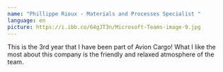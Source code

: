 ```yaml
---
name: "Phillippe Rioux - Materials and Processes Specialist "
language: en
picture: https://i.ibb.co/64gJT3n/Microsoft-Teams-image-9.jpg
---
```

This is the 3rd year that I have been part of Avion Cargo! What I like the most about this company is the friendly and relaxed atmosphere of the team.